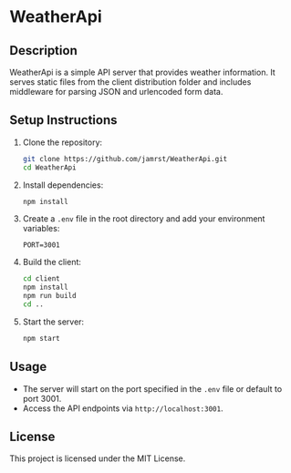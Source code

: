 # WeatherApi

## Description
WeatherApi is a simple API server that provides weather information. It serves static files from the client distribution folder and includes middleware for parsing JSON and urlencoded form data.

## Setup Instructions
1. Clone the repository:
    ```sh
    git clone https://github.com/jamrst/WeatherApi.git
    cd WeatherApi
    ```

2. Install dependencies:
    ```sh
    npm install
    ```

3. Create a `.env` file in the root directory and add your environment variables:
    ```env
    PORT=3001
    ```

4. Build the client:
    ```sh
    cd client
    npm install
    npm run build
    cd ..
    ```

5. Start the server:
    ```sh
    npm start
    ```

## Usage
- The server will start on the port specified in the `.env` file or default to port 3001.
- Access the API endpoints via `http://localhost:3001`.

## License
This project is licensed under the MIT License.
